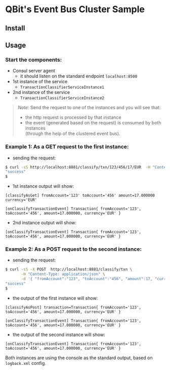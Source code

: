 # QBit's Event Bus Cluster Sample


## Install



## Usage

### Start the components:
- Consul server agent
   - it should listen on the standard endpoint `localhost:8500`
- 1st instance of the service
   - `TransactionClassifierServiceInstance1`
- 2nd instance of the service
   - `TransactionClassifierServiceInstance2`

> _Note:_ Send the request to one of the instances and you will see that:
> - the http request is processed by that instance
> - the event (generated based on the request) is consumed by both instances<br/>(through the help of the clustered event bus).

### Example 1: As a GET request to the first instance:

- sending the request:
```bash
$ curl -sS http://localhost:8881/classify/txn/123/456/17/EUR  -H "Content-Type: application/json"
"success"
$
```
- 1st instance output will show:
```
[classifyAsGet] fromAccount='123' toAccount='456' amount=17.000000 currency='EUR'

[onClassifyTransactionEvent] Transaction{ fromAccount='123', toAccount='456', amount=17.000000, currency='EUR' }
```
- 2nd instance output will show:
```
[onClassifyTransactionEvent] Transaction{ fromAccount='123', toAccount='456', amount=17.000000, currency='EUR' }
```

### Example 2: As a POST request to the second instance:

- sending the request:
```bash
$ curl -sS -X POST  http://localhost:8881/classify/txn \
       -H "Content-Type: application/json" \
       -d '{ "fromAccount":"123", "toAccount":"456", "amount":17, "currency":"EUR" }'
"success"
$
```
- the output of the first instance will show:
```
[classifyAsPost] transaction=Transaction{ fromAccount='123', toAccount='456', amount=17.000000, currency='EUR' }

[onClassifyTransactionEvent] Transaction{ fromAccount='123', toAccount='456', amount=17.000000, currency='EUR' }
```

- the output of the second instance will show:
```
[onClassifyTransactionEvent] Transaction{ fromAccount='123', toAccount='456', amount=17.000000, currency='EUR' }
```
Both instances are using the console as the standard output, based on `logback.xml` config.

